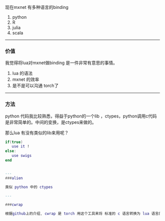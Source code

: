 现在mxnet 有多种语言的binding

1. python
2. R
3. julia
4. scala

---
### 价值

我觉得将lua对mxnet做binding 是一件非常有意思的事情。

1. lua 的语法
2. mxnet 的效率
3. 是不是可以沟通 torch了

---

### 方法

python 代码我比较熟悉，得益于python的一个lib ，ctypes，python调用c代码是非常简单的。中间的变换，是ctypes来做的。


那么lua 有没有类似的lib来用呢？

``` lua
if(true)
   use it !
else:
   use swigs
end


---
###alien

类似 python 中的 ctypes

---

###cwrap

根据github上的介绍, cwrap 是 torch 用这个工具来将 标准的 c 语言转换为 lua 语言的.




```
